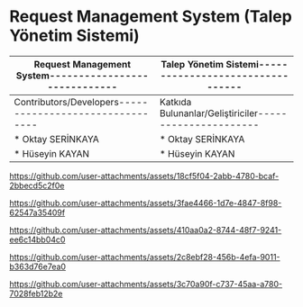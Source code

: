 # Request Management System (Talep Yönetim Sistemi)

| Request Management System----------------------------- | Talep Yönetim Sistemi--------------------------------- |
|--------------------------------------------------------|--------------------------------------------------------|
| Contributors/Developers--------------------------------| Katkıda Bulunanlar/Geliştiriciler----------------------|
| * Oktay SERİNKAYA                                      | * Oktay SERİNKAYA                                      |
| * Hüseyin KAYAN                                        | * Hüseyin KAYAN                                        |

https://github.com/user-attachments/assets/18cf5f04-2abb-4780-bcaf-2bbecd5c2f0e

https://github.com/user-attachments/assets/3fae4466-1d7e-4847-8f98-62547a35409f

https://github.com/user-attachments/assets/410aa0a2-8744-48f7-9241-ee6c14bb04c0

https://github.com/user-attachments/assets/2c8ebf28-456b-4efa-9011-b363d76e7ea0

https://github.com/user-attachments/assets/3c70a90f-c737-45aa-a780-7028feb12b2e
